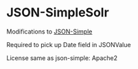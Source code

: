 JSON-SimpleSolr
===============

Modifications to [JSON-Simple](http://code.google.com/p/json-simple/ "JSON-Simple")

Required to pick up Date field in JSONValue

License same as json-simple: Apache2